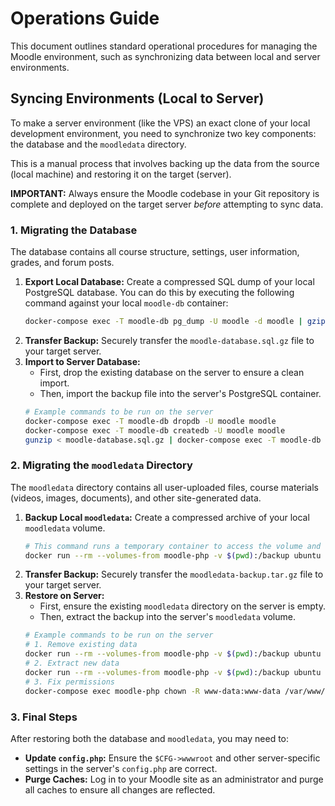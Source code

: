 # Operations Guide

This document outlines standard operational procedures for managing the Moodle environment, such as synchronizing data between local and server environments.

## Syncing Environments (Local to Server)

To make a server environment (like the VPS) an exact clone of your local development environment, you need to synchronize two key components: the database and the `moodledata` directory.

This is a manual process that involves backing up the data from the source (local machine) and restoring it on the target (server).

**IMPORTANT:** Always ensure the Moodle codebase in your Git repository is complete and deployed on the target server *before* attempting to sync data.

### 1. Migrating the Database

The database contains all course structure, settings, user information, grades, and forum posts.

1.  **Export Local Database:** Create a compressed SQL dump of your local PostgreSQL database. You can do this by executing the following command against your local `moodle-db` container:
    ```bash
    docker-compose exec -T moodle-db pg_dump -U moodle -d moodle | gzip > moodle-database.sql.gz
    ```
2.  **Transfer Backup:** Securely transfer the `moodle-database.sql.gz` file to your target server.
3.  **Import to Server Database:**
    *   First, drop the existing database on the server to ensure a clean import.
    *   Then, import the backup file into the server's PostgreSQL container.
    ```bash
    # Example commands to be run on the server
    docker-compose exec -T moodle-db dropdb -U moodle moodle
    docker-compose exec -T moodle-db createdb -U moodle moodle
    gunzip < moodle-database.sql.gz | docker-compose exec -T moodle-db psql -U moodle -d moodle
    ```

### 2. Migrating the `moodledata` Directory

The `moodledata` directory contains all user-uploaded files, course materials (videos, images, documents), and other site-generated data.

1.  **Backup Local `moodledata`:** Create a compressed archive of your local `moodledata` volume.
    ```bash
    # This command runs a temporary container to access the volume and create a backup.
    docker run --rm --volumes-from moodle-php -v $(pwd):/backup ubuntu tar czvf /backup/moodledata-backup.tar.gz /var/www/moodledata
    ```
2.  **Transfer Backup:** Securely transfer the `moodledata-backup.tar.gz` file to your target server.
3.  **Restore on Server:**
    *   First, ensure the existing `moodledata` directory on the server is empty.
    *   Then, extract the backup into the server's `moodledata` volume.
    ```bash
    # Example commands to be run on the server
    # 1. Remove existing data
    docker run --rm --volumes-from moodle-php -v $(pwd):/backup ubuntu rm -rf /var/www/moodledata/*
    # 2. Extract new data
    docker run --rm --volumes-from moodle-php -v $(pwd):/backup ubuntu tar xzvf /backup/moodledata-backup.tar.gz -C /
    # 3. Fix permissions
    docker-compose exec moodle-php chown -R www-data:www-data /var/www/moodledata
    ```

### 3. Final Steps

After restoring both the database and `moodledata`, you may need to:

*   **Update `config.php`:** Ensure the `$CFG->wwwroot` and other server-specific settings in the server's `config.php` are correct.
*   **Purge Caches:** Log in to your Moodle site as an administrator and purge all caches to ensure all changes are reflected.
